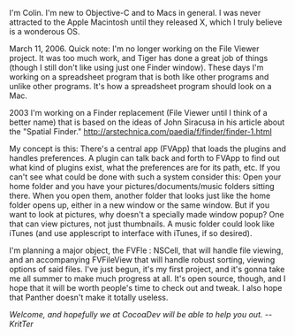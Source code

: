 

I'm Colin.  I'm new to Objective-C and to Macs in general.  I was never attracted to the Apple Macintosh until they released X, which I truly believe is a wonderous OS.

March 11, 2006.
Quick note: I'm no longer working on the File Viewer project. It was too much work, and Tiger has done a great job of things (though I still don't like using just one Finder window).  These days I'm working on a spreadsheet program that is both like other programs and unlike other programs.  It's how a spreadsheet program should look on a Mac.

2003
I'm working on a Finder replacement (File Viewer until I think of a better name) that is based on the ideas of John Siracusa in his article about the "Spatial Finder."  http://arstechnica.com/paedia/f/finder/finder-1.html

My concept is this: There's a central app (FVApp) that loads the plugins and handles preferences.  A plugin can talk back and forth to FVApp to find out what kind of plugins exist, what the preferences are for its path, etc.  If you can't see what could be done with such a system consider this: Open your home folder and you have your pictures/documents/music folders sitting there.  When you open them, another folder that looks just like the home folder opens up, either in a new window or the same window.  But if you want to look at pictures, why doesn't a specially made window popup?  One that can view pictures, not just thumbnails.  A music folder could look like iTunes (and use applescript to interface with iTunes, if so desired).

I'm planning a major object, the FVFle : NSCell, that will handle file viewing, and an accompanying FVFileView that will handle robust sorting, viewing options of said files.  I've just begun, it's my first project, and it's gonna take me all summer to make much progress at all.  It's open source, though, and I hope that it will be worth people's time to check out and tweak.  I also hope that Panther doesn't make it totally useless.

*Welcome, and hopefully we at CocoaDev will be able to help you out. -- KritTer*
